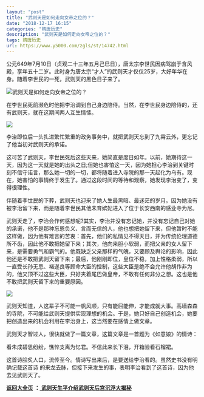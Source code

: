 ```yaml
---
layout: "post"
title: "武则天是如何走向女帝之位的？"
date: "2018-12-17 16:15"
categories: "隋唐历史"
description: "武则天是如何走向女帝之位的？"
tags: 隋唐历史
url: https://www.y5000.com/zgls/st/14742.html
---
```






公元649年7月10日（贞观二十三年五月己巳日），唐太宗李世民因病驾崩于含风殿，享年五十二岁。此时身为唐太宗“才人”的武则天才仅仅25岁，大好年华在身。随着李世民的一死，武则天的黑色日子来了。

![武则天是如何走向女帝之位的？](/uploads/allimg/170223/6-1F22314123DD.JPG)

在李世民死前濒危时他把李治调到自己身边陪侍。当然，在李世民身边陪侍的，还有武则天，就在这期间两人互生情愫。

![](https://img.y5000.com/uploads/allimg/170223/142A01562-0.jpg)

李治即位后一头扎进繁忙繁重的政务事务中，就把武则天忘到了九霄云外，更忘记了他当初对武则天的承诺。

这可苦了武则天，李世民死后这些天来，她简直是度日如年。以前，她期待这一天，因为这一天就是她的出头之日;但她也害怕这一天，因为她担心李治到关键时刻不信守诺言，那么她一切的一切，都将随着进入寺院的那一天起化为乌有。现在，她害怕的事情终于发生了。通过这段时间的等待和观察，她发现李治变了，变得很理性。

伴随着李世民的下葬，武则天也迎来了她人生最黑暗、最迷茫的岁月。因为她没有被李治留下来，而是随着李世民其他未育嫔妃进入了位于长安西南的感业寺为尼。

武则天走了，李治会作何感想呢?其实，李治并没有忘记她，并没有忘记自己对她的承诺，他不是那种忘恩负义、言而无信的人，他也想把她留下来，但他暂时不能这样做，因为他有难言的苦衷：首先，他们的私情见不得天日，并为传统伦理道德所不齿，因此他不敢把她留下来；其次，他向来胆小软弱，而把父亲的女人留下来，是需要勇气和霸气的。他既缺乏父亲那样的气魄，又要顾及舆论的影响，因此他还是不敢把武则天留下来；最后，他刚刚即位，皇位不稳，加上性格柔弱，所以一直受长孙无忌、褚遂良等顾命大臣的控制，这些大臣是绝不会允许他胡作非为的，他又顶不过这些大臣，只好夹着尾巴做皇帝，不敢有任何非分之想。这也是他不敢把武则天留下来的重要原因。

![](https://img.y5000.com/uploads/allimg/170223/142A019D-1.jpg)

武则天知道，人这辈子不可能一帆风顺，只有能屈能伸，才能成就大事。高墙森森的寺院，不可能给武则天提供实现理想的机会。于是，她只好自己创造机会，她要把创造出来的机会利用在李治身上，这当然要在感情上做文章。

武则天才智过人，很快就做了一篇文章，这篇文章是一首题为《如意娘》的情诗：

看朱成碧思纷纷，憔悴支离为忆君。不信此来长下泪，开箱验看石榴裙。

这首诗脍炙人口，流传至今。情诗写出来后，是要送给李治看的。虽然史书没有明确记载这首诗
的来龙去脉，但接下来发生的事，表明李治看到了这首诗，因为他去见武则天了。

**[返回大全页](https://www.y5000.com/zgls/st/18071.html)** **：**[
**武则天生平介绍武则天后宫沉浮大揭秘**](https://www.y5000.com/zgls/st/18071.html)
